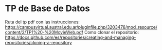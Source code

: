 # TP de Base de Datos
Ruta del tp pdf con las instrucciones: https://campusvirtual.austral.edu.ar/pluginfile.php/3203478/mod_resource/content/2/TP1%20-%20MovieWeb.pdf
Como clonar el repositorio: https://docs.github.com/es/repositories/creating-and-managing-repositories/cloning-a-repository

